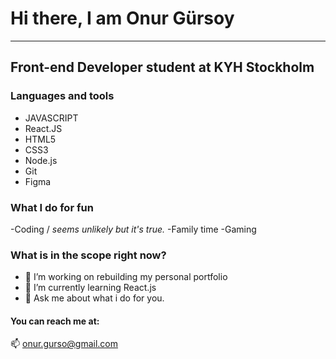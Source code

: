 # Hi there, I am Onur Gürsoy
----------------------------
## Front-end Developer student at KYH Stockholm


### Languages and tools

- JAVASCRIPT
- React.JS
- HTML5
- CSS3
- Node.js
- Git
- Figma

### What I do for fun
 -Coding / *seems unlikely but it's true.*
 -Family time
 -Gaming
 
### What is in the scope right now?
- 🔭 I’m working on rebuilding my personal portfolio
- 🌱 I’m currently learning React.js
- 💬 Ask me about what i do for you.


#### You can reach me at:

📫 onur.gurso@gmail.com
